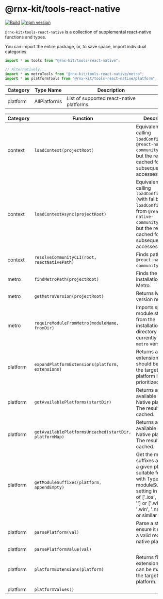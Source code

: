 # @rnx-kit/tools-react-native

[![Build](https://github.com/microsoft/rnx-kit/actions/workflows/build.yml/badge.svg)](https://github.com/microsoft/rnx-kit/actions/workflows/build.yml)
[![npm version](https://img.shields.io/npm/v/@rnx-kit/tools-react-native)](https://www.npmjs.com/package/@rnx-kit/tools-react-native)

`@rnx-kit/tools-react-native` is a collection of supplemental react-native
functions and types.

You can import the entire package, or, to save space, import individual
categories:

```typescript
import * as tools from "@rnx-kit/tools-react-native";

// Alternatively...
import * as metroTools from "@rnx-kit/tools-react-native/metro";
import * as platformTools from "@rnx-kit/tools-react-native/platform";
```

<!-- The following table can be updated by running `yarn update-readme` -->
<!-- @rnx-kit/api start -->

| Category | Type Name    | Description                               |
| -------- | ------------ | ----------------------------------------- |
| platform | AllPlatforms | List of supported react-native platforms. |

| Category | Function                                               | Description                                                                                                                                                                                            |
| -------- | ------------------------------------------------------ | ------------------------------------------------------------------------------------------------------------------------------------------------------------------------------------------------------ |
| context  | `loadContext(projectRoot)`                             | Equivalent to calling `loadConfig()` from `@react-native-community/cli`, but the result is cached for faster subsequent accesses.                                                                      |
| context  | `loadContextAsync(projectRoot)`                        | Equivalent to calling `loadConfigAsync()` (with fallback to `loadConfig()`) from `@react-native-community/cli`, but the result is cached for faster subsequent accesses.                               |
| context  | `resolveCommunityCLI(root, reactNativePath)`           | Finds path to `@react-native-community/cli`.                                                                                                                                                           |
| metro    | `findMetroPath(projectRoot)`                           | Finds the installation path of Metro.                                                                                                                                                                  |
| metro    | `getMetroVersion(projectRoot)`                         | Returns Metro version number.                                                                                                                                                                          |
| metro    | `requireModuleFromMetro(moduleName, fromDir)`          | Imports specified module starting from the installation directory of the currently used `metro` version.                                                                                               |
| platform | `expandPlatformExtensions(platform, extensions)`       | Returns a list of extensions that should be tried for the target platform in prioritized order.                                                                                                        |
| platform | `getAvailablePlatforms(startDir)`                      | Returns a map of available React Native platforms. The result is cached.                                                                                                                               |
| platform | `getAvailablePlatformsUncached(startDir, platformMap)` | Returns a map of available React Native platforms. The result is NOT cached.                                                                                                                           |
| platform | `getModuleSuffixes(platform, appendEmpty)`             | Get the module suffixes array for a given platform, suitable for use with TypeScript's moduleSuffixes setting in the form of ['.ios', '.native', ''] or ['.windows', '.win', '.native', ''] or similar |
| platform | `parsePlatform(val)`                                   | Parse a string to ensure it maps to a valid react-native platform.                                                                                                                                     |
| platform | `parsePlatformValue(val)`                              |                                                                                                                                                                                                        |
| platform | `platformExtensions(platform)`                         | Returns file extensions that can be mapped to the target platform.                                                                                                                                     |
| platform | `platformValues()`                                     |                                                                                                                                                                                                        |

<!-- @rnx-kit/api end -->
